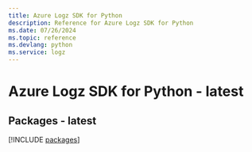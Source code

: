 ```yaml
---
title: Azure Logz SDK for Python
description: Reference for Azure Logz SDK for Python
ms.date: 07/26/2024
ms.topic: reference
ms.devlang: python
ms.service: logz
---
```

# Azure Logz SDK for Python - latest
## Packages - latest
[!INCLUDE [packages](logz-index.md)]